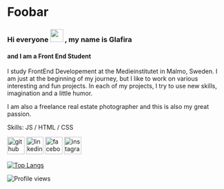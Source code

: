 # Foobar

### Hi everyone <img src="https://raw.githubusercontent.com/MartinHeinz/MartinHeinz/master/wave.gif" width="30px"> , my name is Glafira
#### and I am a Front End Student

I study FrontEnd Developement at the Medieinstitutet in Malmo, Sweden. I am just at the beginning of my journey, but I like to work on various interesting and fun projects. In each of my projects, I try to use new skills, imagination and a little humor.

I am also a freelance real estate photographer and this is also my great passion.

Skills: JS / HTML / CSS



[<img src='https://cdn.jsdelivr.net/npm/simple-icons@3.0.1/icons/github.svg' alt='github' height='40'>](https://github.com/glafver)  [<img src='https://cdn.jsdelivr.net/npm/simple-icons@3.0.1/icons/linkedin.svg' alt='linkedin' height='40'>](https://www.linkedin.com/in/glafver/)  [<img src='https://cdn.jsdelivr.net/npm/simple-icons@3.0.1/icons/facebook.svg' alt='facebook' height='40'>](https://www.facebook.com/glafver)  [<img src='https://cdn.jsdelivr.net/npm/simple-icons@3.0.1/icons/instagram.svg' alt='instagram' height='40'>](https://www.instagram.com/glafver/)  

[![Top Langs](https://github-readme-stats.vercel.app/api/top-langs/?username=glafver)](https://github.com/anuraghazra/github-readme-stats)

![Profile views](https://gpvc.arturio.dev/glafver)  
